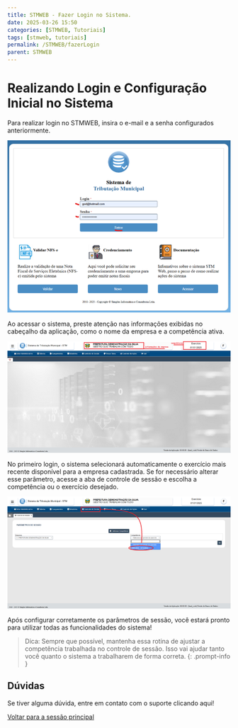 ```yaml
---
title: STMWEB - Fazer Login no Sistema.
date: 2025-03-26 15:50
categories: [STMWEB, Tutoriais]
tags: [stmweb, tutoriais]
permalink: /STMWEB/fazerLogin
parent: STMWEB
---
```


# Realizando Login e Configuração Inicial no Sistema
Para realizar login no STMWEB, insira o e-mail e a senha configurados anteriormente.

![Fazendo login no sistema](/assets/img/stm/fazer-login/fazer-login1.png)

Ao acessar o sistema, preste atenção nas informações exibidas no cabeçalho da aplicação, como o nome da empresa e a competência ativa.

![Informações do cabeçalho vinculadas ao login](/assets/img/stm/fazer-login/fazer-login2.png)

No primeiro login, o sistema selecionará automaticamente o exercício mais recente disponível para a empresa cadastrada. Se for necessário alterar esse parâmetro, acesse a aba de controle de sessão e escolha a competência ou o exercício desejado.

![Alterando os parâmetros de sessão no sistema](/assets/img/stm/fazer-login/fazer-login3.png)

Após configurar corretamente os parâmetros de sessão, você estará pronto para utilizar todas as funcionalidades do sistema!

> Dica: Sempre que possível, mantenha essa rotina de ajustar a competência trabalhada no controle de sessão. Isso vai ajudar tanto você quanto o sistema a trabalharem de forma correta.
{: .prompt-info }


## Dúvidas
Se tiver alguma dúvida, entre em contato com o suporte clicando <a src="https://api.whatsapp.com/send?phone=5586981417162&text=Ol%C3%A1%20%5BNome%20e%20Munic%C3%ADpio%5D,%20preciso%20de%20ajuda%20com%20%5Bdescri%C3%A7%C3%A3o%20breve%20do%20problema%5D.%20Voc%C3%AAs%20poderiam%20me%20orientar%20sobre%20como%20resolver%20ou%20indicar%20o%20setor%20respons%C3%A1vel?%20Agrade%C3%A7o%20desde%20j%C3%A1%20pela%20aten%C3%A7%C3%A3o!" target="_blank">aqui!</a>

[Voltar para a sessão principal](/STMWEB)
